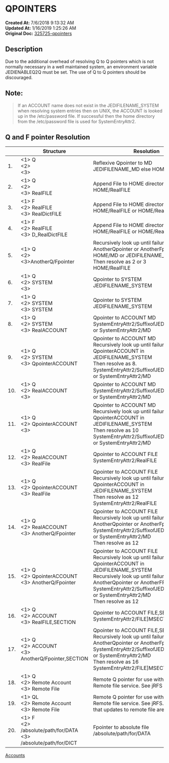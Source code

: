 # QPOINTERS

**Created At:** 7/6/2018 9:13:32 AM  
**Updated At:** 1/16/2019 1:25:26 AM  
**Original Doc:** [325725-qpointers](https://docs.jbase.com/46964-accounts/325725-qpointers)  


## Description 

Due to the additional overhead of resolving Q to Q pointers which is not normally necessary in a well maintained system, an environment variable JEDIENABLEQ2Q must be set. The use of Q to Q pointers should be discouraged.

## Note: 


> If an ACCOUNT name does not exist in the JEDIFILENAME\_SYSTEM when resolving system entries then on UNIX, the ACCOUNT is looked up in the /etc/password file. If successful then the home directory from the /etc/password file is used for SystemEntryAttr2.




## Q and F pointer Resolution


| <br> | Structure<br> | Resolution <br> |
| --- | --- | --- |
| 1.<br> | &lt;1&gt; Q<br>&lt;2&gt;<br>&lt;3&gt;<br> | Reflexive Qpointer to MD<br>JEDIFILENAME\_MD else HOME/MD<br> |
| 2.<br> | &lt;1&gt; Q<br>&lt;2&gt;<br>&lt;3&gt; RealFILE<br> | Append File to HOME directory<br>HOME/RealFILE<br> |
| 3.<br> | &lt;1&gt; F<br>&lt;2&gt; RealFILE<br>&lt;3&gt; RealDictFILE<br> | Append File to HOME directory<br>HOME/RealFILE or HOME/RealDictFile<br> |
| 4.<br> | &lt;1&gt; F<br>&lt;2&gt; RealFILE<br>&lt;3&gt; D\_RealDictFILE<br> | Append File to HOME directory<br>HOME/RealFILE or HOME/RealDictFile]D<br> |
| 5.<br> | &lt;1&gt; Q<br>&lt;2&gt;<br>&lt;3&gt;AnotherQ/Fpointer<br> | Recursively look up until failure AnotherQpointer or AnotherFpointer in<br>HOME/MD or JEDIFILENAME\_MD<br>Then resolve as 2 or 3<br>HOME/RealFILE<br> |
| 6.<br> | &lt;1&gt; Q<br>&lt;2&gt; SYSTEM<br>&lt;3&gt;<br> | Qpointer to SYSTEM<br>JEDIFILENAME\_SYSTEM<br> |
| 7.<br> | &lt;1&gt; Q<br>&lt;2&gt; SYSTEM<br>&lt;3&gt; SYSTEM<br> | Qpointer to SYSTEM<br>JEDIFILENAME\_SYSTEM<br> |
| 8.<br> | &lt;1&gt; Q<br>&lt;2&gt; SYSTEM<br>&lt;3&gt; RealACCOUNT<br> | Qpointer to ACCOUNT MD<br>SystemEntryAttr2/SuffixofJEDIFILENAME\_MD or SystemEntryAttr2/MD<br> |
| 9.<br> | &lt;1&gt; Q<br>&lt;2&gt; SYSTEM<br>&lt;3&gt; QpointerACCOUNT<br> | Qpointer to ACCOUNT MD<br>Recursively look up until failure QpointerACCOUNT in JEDIFILENAME\_SYSTEM<br>Then resolve as 8.<br>SystemEntryAttr2/SuffixofJEDIFILENAME\_MD or SystemEntryAttr2/MD<br> |
| 10.<br> | &lt;1&gt; Q<br>&lt;2&gt; RealACCOUNT<br>&lt;3&gt;<br> | Qpointer to ACCOUNT MD<br>SystemEntryAttr2/SuffixofJEDIFILENAME\_MD or SystemEntryAttr2/MD<br> |
| 11.<br> | &lt;1&gt; Q<br>&lt;2&gt; QpointerACCOUNT<br>&lt;3&gt;<br> | Qpointer to ACCOUNT MD<br>Recursively look up until failure QpointerACCOUNT in JEDIFILENAME\_SYSTEM<br>Then resolve as 10<br>SystemEntryAttr2/SuffixofJEDIFILENAME\_MD or SystemEntryAttr2/MD<br> |
| 12.<br> | &lt;1&gt; Q<br>&lt;2&gt; RealACCOUNT<br>&lt;3&gt; RealFile<br> | Qpointer to ACCOUNT FILE<br>SystemEntryAttr2/RealFILE<br> |
| 13.<br> | &lt;1&gt; Q<br>&lt;2&gt; QpointerACCOUNT<br>&lt;3&gt; RealFile<br> | Qpointer to ACCOUNT FILE<br>Recursively look up until failure QpointerACCOUNT in JEDIFILENAME\_SYSTEM<br>Then resolve as 12<br>SystemEntryAttr2/RealFILE<br> |
| 14.<br> | &lt;1&gt; Q<br>&lt;2&gt; RealACCOUNT<br>&lt;3&gt; AnotherQ/Fpointer<br> | Qpointer to ACCOUNT FILE<br>Recursively look up until failure AnotherQpointer or AnotherFpointer in SystemEntryAttr2/SuffixofJEDIFILENAME\_MD or SystemEntryAttr2/MD<br>Then resolve as 12<br> |
| 15.<br> | &lt;1&gt; Q<br>&lt;2&gt; QpointerACCOUNT<br>&lt;3&gt; AnotherQ/Fpointer<br> | Qpointer to ACCOUNT FILE<br>Recursively look up until failure QpointerACCOUNT in JEDIFILENAME\_SYSTEM<br>Recursively look up until failure AnotherQpointer or AnotherFPointer in SystemEntryAttr2/SuffixofJEDIFILENAME\_MD or SystemEntryAttr2/MD<br>Then resolve as 12<br> |
| 16.<br> | &lt;1&gt; Q<br>&lt;2&gt; ACCOUNT<br>&lt;3&gt; RealFILE,SECTION<br> | Qpointer to ACCOUNT FILE,SECTION<br>SystemEntryAttr2/FILE]MSECTION<br> |
| 17.<br> | &lt;1&gt; Q<br>&lt;2&gt; ACCOUNT<br>&lt;3&gt; AnotherQ/Fpointer,SECTION<br> | Qpointer to ACCOUNT FILE,SECTION<br>Recursively look up until failure AnotherQpointer or AnotherFpointer in SystemEntryAttr2/SuffixofJEDIFILENAME\_MD or SystemEntryAttr2/MD<br>Then resolve as 16<br>SystemEntryAttr2/FILE]MSECTION<br> |
| 18.<br> | &lt;1&gt; Q<br>&lt;2&gt; Remote Account<br>&lt;3&gt; Remote File<br> | Remote Q pointer for use with the jBASE Remote file service. See jRFS<br> |
| 19.<br> | &lt;1&gt; QL<br>&lt;2&gt; Remote Account<br>&lt;3&gt; Remote File<br> | Remote Q pointer for use with the jBASE Remote file service. See jRFS. The **L** indicates that updates to remote file are not [logged](304803-untitled-question).<br> |
| 20.<br> | &lt;1&gt; F<br>&lt;2&gt; /absolute/path/for/DATA<br>&lt;3&gt; /absolute/path/for/DICT<br> | Fpointer to absolute file<br>/absolute/path/for/DATA<br> |




[Accounts](./../accounts)
